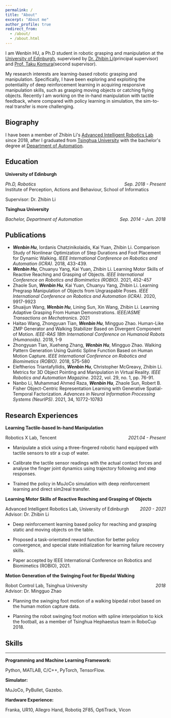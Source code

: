 ```yaml
---
permalink: /
title: "About"
excerpt: "About me"
author_profile: true
redirect_from: 
  - /about/
  - /about.html
---
```


I am Wenbin HU, a Ph.D student in robotic grasping and manipulation at the [University of Edinburgh](https://www.ed.ac.uk/), supervised by [Dr. Zhibin Li](https://groups.inf.ed.ac.uk/advr/index.html)(principal supervisor) and [Prof. Taku Komura](https://www.cs.hku.hk/index.php/people/academic-staff/taku)(second supervisor). 

My research interests are learning-based robotic grasping and manipulation. Specifically, I have been exploring and exploiting the potentiality of deep reinforcement learning in acquiring responsive manipulation skills, such as grasping moving objects or catching flying objects. Recently I am working on the in-hand manipulation with tactile feedback, where compared with policy learning in simulation, the sim-to-real transfer is more challenging.

## Biography
I have been a member of Zhibin Li's [Advanced Intelligent Robotics Lab](https://groups.inf.ed.ac.uk/advr/index.html) since 2018, after I graduated from [Tsinghua University](https://www.tsinghua.edu.cn/) with the bachelor's degree at [Department of Automation](https://www.au.tsinghua.edu.cn/).

## Education
**University of Edinburgh**
<div style="float:left; text-align:left"><i>Ph.D, Robotics</i></div> <div style="float:right; text-align:right"><i>Sep. 2018 - Present</i></div><br />
<div style="float:left; text-align:left">Institute of Perception, Actions and Behaviour, School of Informatics</div>
<p><br />Supervisor: Dr. Zhibin Li</p>

**Tsinghua University**
<div style="float:left; text-align:left"><i>Bachelor, Department of Automation</i></div> <div style="float:right; text-align:right"><i>Sep. 2014 - Jun. 2018</i></div><br />


## Publications
* ***Wenbin Hu***, Iordanis Chatzinikolaidis, Kai Yuan, Zhibin Li. Comparison Study of Nonlinear Optimization of Step Durations and Foot Placement for Dynamic Walking. *IEEE International Conference on Robotics and Automation (ICRA)*. 2018, 433-439.
* ***Wenbin Hu***, Chuanyu Yang, Kai Yuan, Zhibin Li. Learning Motor Skills of Reactive Reaching and Grasping of Objects. *IEEE International Conference on Robotics and Biomimetics (ROBIO)*. 2021, 452-457
* Zhaole Sun, ***Wenbin Hu***, Kai Yuan, Chuanyu Yang, Zhibin Li. Learning Pregrasp Manipulation of Objects from Ungraspable Poses. *IEEE International Conference on Robotics and Automation (ICRA)*. 2020, 9917-9923
* Shuaijun Wang, ***Wenbin Hu***, Lining Sun, Xin Wang, Zhibin Li. Learning Adaptive Grasping From Human Demonstrations. *IEEE/ASME Transactions on Mechatronics*. 2021
* Haitao Wang, Zhongyuan Tian, ***Wenbin Hu***, Mingguo Zhao. Human-Like ZMP Generator and Walking Stabilizer Based on Divergent Component of Motion. *IEEE-RAS 18th International Conference on Humanoid Robots (Humanoids)*. 2018, 1-9
* Zhongyuan Tian, Xueheng Zhang, ***Wenbin Hu***, Mingguo Zhao. Walking Pattern Generation Using Quintic Spline Function Based on Human Motion Capture. *IEEE International Conference on Robotics and Biomimetics (ROBIO)*. 2018, 575-580
* Eleftherios Triantafyllidis, ***Wenbin Hu***, Christopher McGreavy, Zhibin Li. Metrics for 3D Object Pointing and Manipulation in Virtual Reality. *IEEE Robotics and Automation Magazine*. 2022, vol. 29, no. 1, pp. 76-91.
* Nanbo Li, Muhammad Ahmed Raza, ***Wenbin Hu***, Zhaole Sun, Robert B. Fisher Object-Centric Representation Learning with Generative Spatial-Temporal Factorization. *Advances in Neural Information Processing Systems (NeurIPS)*. 2021, 34, 10772-10783

## Research Experiences
**Learning Tactile-based In-hand Manipulation**
<div style="float:left; text-align:left">Robotics X Lab, Tencent</div> <div style="float:right; text-align:right"><i>2021.04 - Present</i></div>
<p> <br />
</p>
<ul>
<li>
  <p>Manipulate a stick using a three-fingered robotic hand equipped with tactile sensors to stir a cup of water.</p>
</li>
<li>
  <p>Calibrate the tactile sensor readings with the actual contact forces and analyse the finger joint dynamics using trajectory following and step responses.</p>
</li>
<li>
  <p>Trained the policy in MuJoCo simulation with deep reinforcement learning and direct sim2real transfer.</p>
</li>
</ul>

**Learning Motor Skills of Reactive Reaching and Grasping of Objects**
<div style="float:left; text-align:left">Advanced Intelligent Robotics Lab, University of Edinburgh</div> <div style="float:right; text-align:right"><i>2020 - 2021</i></div>
<p> <br />
Advisor: Dr. Zhibin Li</p>
<ul>
<li>
  <p>Deep reinforcement learning based policy for reaching and grasping static and moving objects on the table.</p>
</li>
<li>
  <p>Proposed a task-orientated reward function for better policy convergence, and special state initialization for learning failure recovery skills.</p>
</li>
<li>
  <p>Paper accepted by IEEE International Conference on Robotics and Biomimetics (ROBIO), 2021.</p>
</li>
</ul>

**Motion Generation of the Swinging Foot for Bipedal Walking**
<div style="float:left; text-align:left">Robot Control Lab, Tsinghua University</div> <div style="float:right; text-align:right"><i>2018</i></div>
<p> <br />
Advisor: Dr. Mingguo Zhao</p>
<ul>
<li>
  <p>Planning the swinging foot motion of a walking bipedal robot based on the human motion capture data.</p>
</li>
<li>
  <p>Planning the robot swinging foot motion with spline interpolation to kick the football, as a member of Tsinghua Hephaestus team in RoboCup 2018.</p>
</li>
</ul>

## Skills
---
**Programming and Machine Learning Framework:**
<p>Python, MATLAB, C/C++, PyTorch, TensorFlow.</p>  

**Simulator:**
<p>MuJoCo, PyBullet, Gazebo.</p>

**Hardware Experience:**
<p>Franka, UR10, Allegro Hand, Robotiq 2F85, OptiTrack, Vicon</p>